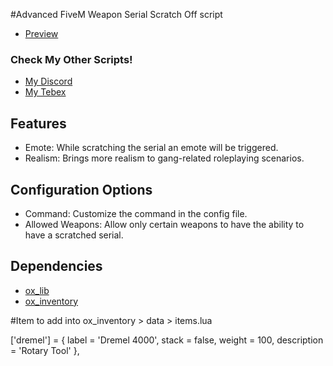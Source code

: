 #Advanced FiveM Weapon Serial Scratch Off script 

- [Preview](https://discord.gg/3yGPKeNd)

### Check My Other Scripts!
- [My Discord](https://discord.gg/tJtKPSz9p3)
- [My Tebex](https://mikey.tebex.io/)

## Features
- Emote: While scratching the serial an emote will be triggered.
- Realism: Brings more realism to gang-related roleplaying scenarios. 

## Configuration Options
- Command: Customize the command in the config file.
- Allowed Weapons: Allow only certain weapons to have the ability to have a scratched serial.


## Dependencies
- [ox_lib](https://github.com/overextended/ox_lib)
- [ox_inventory](https://github.com/overextended/ox_inventory)



#Item to add into ox_inventory > data > items.lua 

['dremel'] = {
	label = 'Dremel 4000',
	stack = false,
	weight = 100,
	description = 'Rotary Tool'
},
